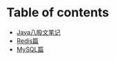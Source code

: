 # Table of contents

* [Java八股文笔记](README.md)
* [Redis篇](Redis-Chapter.md)
* [MySQL篇](MySQL-Chapter.md)
